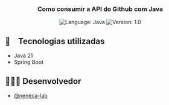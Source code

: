 <h3 align="center">
  Como consumir a API do Github com Java
</h3>

<p align="center">

  <img alt="Language: Java" src="https://img.shields.io/badge/language-java-green">
  <img alt="Version: 1.0" src="https://img.shields.io/badge/version-1.0-yellowgreen">

</p>


## :rocket: Tecnologias utilizadas

* Java 21
* Spring Boot

## 👨🏽‍💻 Desenvolvedor <a name = "authors"></a>
- [@neneca-lab](https://github.com/neneca-lab) 